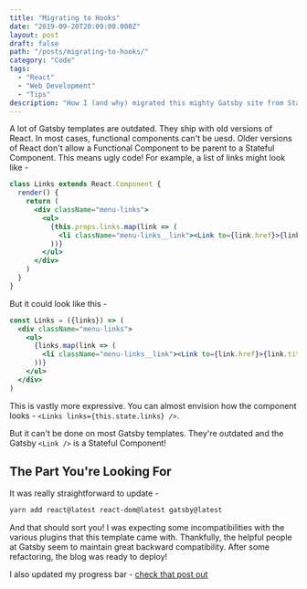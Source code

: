 ```yaml
---
title: "Migrating to Hooks"
date: "2019-09-20T20:09:00.000Z"
layout: post
draft: false
path: "/posts/migrating-to-hooks/"
category: "Code"
tags:
  - "React"
  - "Web Development"
  - "Tips"
description: "How I (and why) migrated this mighty Gatsby site from Stateful Components to Functional Components"
---
```


A lot of Gatsby templates are outdated. They ship with old versions of React. In most cases, functional components can't be uesd. Older versions of React don't allow a Functional Component to be parent to a Stateful Component. This means ugly code! For example, a list of links might look like -
```jsx
class Links extends React.Component {
  render() {
    return (
      <div className="menu-links">
        <ul>
          {this.props.links.map(link => (
            <li className="menu-links__link"><Link to={link.href}>{link.title}</Link></li>
          ))}
        </ul>
      </div>
    )
  }
}
```

But it could look like this -
```jsx
const Links = ({links}) => (
  <div className="menu-links">
    <ul>
      {links.map(link => (
        <li className="menu-links__link"><Link to={link.href}>{link.title}</Link></li>
      ))}
    </ul>
  </div>
)
```

This is vastly more expressive. You can almost envision how the component looks - `<Links links={this.state.links} />`. 

But it can't be done on most Gatsby templates. They're outdated and the Gatsby `<Link />` is a Stateful Component! 

## The Part You're Looking For
It was really straightforward to update -
```zsh
yarn add react@latest react-dom@latest gatsby@latest
```

And that should sort you! I was expecting some incompatibilities with the various plugins that this template came with. Thankfully, the helpful people at Gatsby seem to maintain great backward compatibility. After some refactoring, the blog was ready to deploy!

I also updated my progress bar - [check that post out](/posts/react-scroll-bars#hooks)